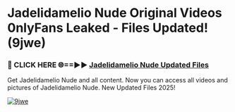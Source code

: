 # Jadelidamelio Nude Original Videos 0nlyFans Leaked - Files Updated! (9jwe)

<h3>🔴 CLICK HERE 🌐==►► <a href="https://tinyurl.com/52m3yx9h" rel="nofollow">Jadelidamelio Nude Updated Files</a></h3>

Get Jadelidamelio Nude and all content. Now you can access all videos and pictures of Jadelidamelio Nude. New Updated Files 2025!

[![9jwe](https://i.imgur.com/TnHtlc8.gif)](https://tinyurl.com/52m3yx9h)

